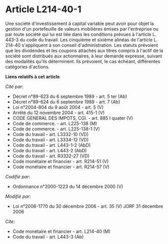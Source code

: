 # Article L214-40-1

Une société d'investissement à capital variable peut avoir pour objet la gestion d'un portefeuille de valeurs mobilières
émises par l'entreprise ou par toute société qui lui est liée dans les conditions prévues à l'article L. 443-3 du code du
travail. Les cinquième et sixième alinéas de l'article L. 214-40 s'appliquent à son conseil d'administration. Les statuts
prévoient que les dividendes et les coupons attachés aux titres compris à l'actif de la société sont distribués aux
actionnaires, à leur demande expresse, suivant des modalités qu'ils déterminent. Ils prévoient, le cas échéant, différentes
catégories d'actions.

**Liens relatifs à cet article**

_Cité par_:

  - Décret n°89-623 du 6 septembre 1989 - art. 5 ter (Ab)
  - Décret n°89-624 du 6 septembre 1989 - art. 7 (Ab)
  - Loi n°2004-804 du 9 août 2004 - art. 5 (V)
  - Arrêté du 12 novembre 2004 - art. 415-1 (V)
  - CODE GENERAL DES IMPOTS, CGI. - art. 885 I quater (V)
  - Code de commerce. - art. L225-138 (M)
  - Code de commerce. - art. L225-138-1 (V)
  - Code du travail - art. L3332-10 (VD)
  - Code du travail - art. L3334-12 (VD)
  - Code du travail - art. L443-1-2 (AbD)
  - Code du travail - art. L443-2 (AbD)
  - Code du travail - art. R3332-27 (VD)
  - Code monétaire et financier - art. R214-51 (V)
  - Code monétaire et financier - art. R214-57 (V)

_Codifié par_:

  - Ordonnance n°2000-1223 du 14 décembre 2000 (V)

_Modifié par_:

  - Loi n°2006-1770 du 30 décembre 2006 - art. 35 (V) JORF 31 décembre 2006

_Cite_:

  - Code monétaire et financier - art. L214-40 (M)
  - Code du travail - art. L443-3 (Ab)
